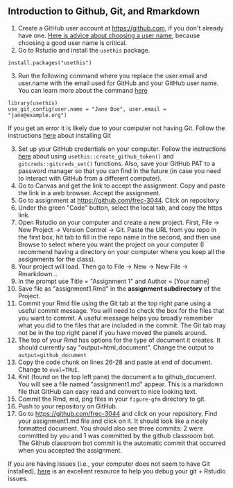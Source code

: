 ## Introduction to Github, Git, and Rmarkdown

1. Create a GitHub user account at https://github.com, if you don't already have one.  [Here is advice about choosing a user name](https://happygitwithr.com/github-acct.html#username-advice), because choosing a good user name is critical.
2. Go to Rstudio and install the `usethis` package. 
```
install.packages("usethis")
```
3. Run the following command where you replace the user.email and user.name with the email used for GitHub and your GitHub user name.  You can learn more about the command [here](https://happygitwithr.com/hello-git.html#hello-git)
```
library(usethis)
use_git_config(user.name = "Jane Doe", user.email = "jane@example.org")
```
If you get an error it is likely due to your computer not having Git.  Follow the instructions [here](https://happygitwithr.com/install-git.html) about installing Git

3. Set up your GitHub credentials on your computer.  Follow the instructions [here](https://happygitwithr.com/https-pat.html#tldr) about using `usethis::create_github_token()` and `gitcreds::gitcreds_set()` functions.  Also, save your GitHub PAT to a password manager so that you can find in the future (in case you need to interact with GitHub from a different computer).
4. Go to Canvas and get the link to accept the assignment.  Copy and paste the link in a web browser.  Accept the assignment.
5. Go to assignment at https://github.com/frec-3044.  Click on repository
6. Under the green "Code" button, select the local tab, and copy the https link.
7. Open Rstudio on your computer and create a new project. First, File -> New Project -> Version Control -> Git.  Paste the URL from you repo in the first box, hit tab to fill in the repo name in the second, and then use Browse to select where you want the project on your computer (I recommend having a directory on your computer where you keep all the assignments for the class).
8. Your project will load.  Then go to File -> New -> New File -> Rmarkdown... 
9. In the prompt use Title =  "Assignment 1" and Author = [Your name]
10. Save file as "assignment1.Rmd" in the **assignment subdirectory** of the Project.
11. Commit your Rmd file using the Git tab at the top right pane using a useful commit message. You will need to check the box for the files that you want to commit. A useful message helps you broadly remember what you did to the files that are included in the commit.  The Git tab may not be in the top right panel if you have moved the panels around.
9.  The top of your Rmd has options for the type of document it creates.  It should currently say "output=html_document".  Change the output to `output=github_document`
10. Copy the code chunk on lines 26-28 and paste at end of document.  Change to `eval=TRUE`.
11. Knit (found on the top left pane) the document a to github_document.  You will see a file named "assignment1.md" appear.  This is a markdown file that GitHub can easy read and convert to nice looking text.
12. Commit the Rmd, md, png files in your `figure-gfm` directory to git.
13. Push to your repository on GitHub.
14. Go to https://github.com/frec-3044 and click on your repository. Find your assignment1.md file and click on it.  It should look like a nicely formatted document. You should also see three commits: 2 were committed by you and 1 was committed by the github classroom bot.  The Github classroom bot commit is the automatic commit that occurred when you accepted the assignment.

If you are having issues (i.e., your computer does not seem to have Git installed), [here](https://happygitwithr.com/index.html) is an excellent resource to help you debug your git + Rstudio issues.

